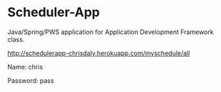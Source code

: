# Scheduler-App
Java/Spring/PWS application for Application Development Framework class.

http://schedulerapp-chrisdaly.herokuapp.com/myschedule/all

Name: chris

Password: pass
